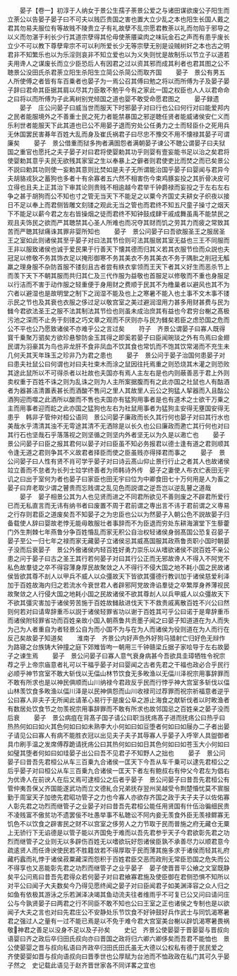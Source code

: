 <!-- { "loadSidebar": true } -->
　　晏子【卷一】初淳于人纳女于景公生孺子荼景公爱之与诸田谋欲废公子阳生而立荼公以告晏子晏子曰不可夫以贱匹贵国之害也置大立少乱之本也阳生长国人戴之君其勿易夫服位有等故贱不陵贵立子有礼故孽不乱宗愿君教荼以礼而勿陷于邪导之以义而勿湛于利长少行其道宗孽得其伦毋使荼餍粱肉之味玩金石之声而有患乎废长立少不可以教下尊孽卑宗不可以利所爱长少无等宗孽无别是设贼树奸之本也古之明君非不知繁乐也以为乐淫则哀非不知立爱也以为义失则忧是故制乐以节立子以道若夫用谗人之谋废长而立少臣恐后人有因君之过以资其邪而成其利者也君其图之公不聴景公没田氏杀君荼立阳生杀阳生立简公杀简公而取齐国
　　晏子　景公有男五人所使傅之者皆有车百乗者也晏子为一焉公召其傅曰勉之将以而所傅为子及晏子晏子辞曰君命其臣据其肩以尽其力臣敢不勉乎今有之家此一国之权臣也人人以君命命之曰将以而所傅为子此离树别党倾国之道也婴不敢受命愿君图之
　　晏子録遗
　　晏子　庄公问晏子曰威当世而服天下时邪晏子对曰行也公曰何行对曰能爱邦内之民者能服境外之不善重士民之死力者能禁暴国之邪逆聴任贤者能威诸侯安仁义而乐利世者能服天下此其道也已公不用晏子退而穷处公任勇力之士而轻臣仆之死用兵无休国罢民害朞年百姓大乱而身及崔氏祸君子曰尽忠不豫交不用不懐禄其晏子可谓廉矣
　　晏子　景公借重而狱多拘者满圄怨者满朝晏子谏公不聴公谓晏子曰夫狱国之重官也愿托之夫子晏子对曰君将使婴勅其功乎则婴有壹妄能书足以治之矣君将使婴勅其意乎夫民无欲残其家室之生以奉暴上之僻者则君使吏比而焚之而已矣景公不説曰勅其功则使一妄勅其意则比焚如是夫子无所谓能治国乎晏子曰婴闻与君异今夫胡貉戎狄之蓄狗也多者十有余寡者五六然不相害伤今束鸡豚妄投之其折骨决皮可立得也且夫上正其治下审其论则贵贱不相逾越今君举千钟爵禄而妄投之于左右左右争之甚于胡狗而公不知也寸之管无当天下不能足之以粟今齐国丈夫耕女子织夜以接日不足以奉上而君侧皆雕文刻镂之观此无当之管也而君终不知五尺童子操寸之烟天下不能足以薪今君之左右皆操烟之徒而君终不知钟鼓成肆干戚成舞虽禹不能禁民之观且夫饰民之欲而严其聴禁其心圣人所难也而况夺其财而饥之劳其力而疲之常致其苦而严聴其狱痛诛其罪非婴所知也
　　晏子　景公问晏子曰吾欲服圣王之服居圣王之室如此则诸侯其至乎晏子对曰法其节俭则可法其服居其室无益也三王不同服而王非以服致诸侯也诚于爱民果于行善天下懐其德而归其义若其衣服节俭而众説也夫冠足以修敬不务其饰衣足以掩形御寒不务其美衣不务其美衣不务于隅肶之削冠无觚羸之理身服不杂防首服不镂刻且古者尝有紩衣挛领而王天下者其义好生而恶杀节上而羡下天下不朝其服而共归其仁及三代作服为益敬也首服足以修敬而不重也身服足以行洁而不害于动作服之轻重便于身用财之费顺于民其不为橹巢者以避风也其不为穴者以避湿也是故明堂之制下之润湿不能及也上之寒暑不能入也土事不文木事不镂示民之节也及其衰也衣服之侈过足以敬宫室之美过避润湿用力甚多用财甚费与民为雠今君欲法圣王之服不法其制法其节俭也则虽未成治庶其有益也今君穷台榭之髙极污池之深而不止务于刻镂之巧文章之观而不厌则亦与民为雠矣若臣之虑恐国之危而公不平也公乃愿致诸侯不亦难乎公之言过矣
　　符子　齐景公谓晏子曰寡人既得寳千乗聚万驷矣方欲珍悬黎防金玉其得之即奚若晏子曰臣闻琬琰之外有鸟焉曰金翅民谓为羽豪其为鸟也非龙肝不食非凤血不饮其食也常饥而不饱其饮常渴而不充生未几何夭其天年珠玉之珍非乃为君之患也
　　晏子　景公问于晏子治国何患晏子对曰患夫社鼠公曰何谓也对曰夫社束木而涂之鼠因往托焉重之则恐烧其木灌之则恐败其途此鼠所以不可得杀者以社故也夫国亦有焉人主左右是也内则蔽善恶于君上外则卖权重于百姓不诛之则为乱诛之则为人主所案据腹而有之此亦国之社鼠也人有酤酒者为器甚洁清置表甚长而酒酸不售问之里人其故里人云公之狗猛人挈器而入且酤公酒狗迎而噬之此酒所以酸而不售也夫国亦有猛狗用事者是也有道术之士欲干万乗之主而用事者迎而龁之此亦国之猛狗也左右为社鼠用事者为猛狗主安得无壅国安得无患乎　韩非子管仲对桓公语同　景公问晏子廉政而长久其行何也晏子对曰其行水也美哉水乎清清其浊不无雩途其清不无洒除是以长久也公曰廉政而遬亡其行何也对曰其行石也坚哉石乎落落视之则坚循之则坚内外者坚无以为久是以遫亡也
　　晏子　景公问晏子曰臣之报其君何以晏子对曰臣虽不知必务报君以德士逢有道之君则顺其令逢无道之君则争其不义故君者择臣而使之臣虽贱亦得择君而事之
　　晏子　景公问晏子曰人性有贤不肖可学乎晏子对曰诗云髙山仰止景行行止之者其人也故诸侯竝立善而不怠者为长列士竝学终善者为师韩诗外传　晏子之妻使人布衣纻表田无宇讥之曰出于室何为者也晏子曰家臣也田无宇曰位为中卿食田七十万何用是人为畜之晏子曰弃老取少谓之瞽贵而忘贱谓之乱见色而説谓之逆吾岂以逆乱瞽之道哉
　　晏子　晏子相景公其为人也见贤而进之不同君所欲见不善则废之不辟君所爱行已而无私直言而无讳有纳书者曰废置不周于君前谓之専出言不讳于君前谓之义専易之行存则君臣之道废矣吾不知晏子之为忠臣也公以为然晏子入朝公色不説故晏子归备载使人辞曰婴故老悖无能毋敢服壮者事辞而不为臣退而穷处东耕海濵堂下生藜藿门外生荆棘七年燕鲁分争百姓惛乱而家无积公自治权轻诸侯身弱髙国公恐复召晏子晏子至公一归七年之禄而家无藏晏子立诸侯忌其威髙国服其政燕鲁贡职小国时朝晏子没而后衰晏子　景公外傲诸侯内轻百姓好勇力崇乐以从嗜欲诸侯不説百姓不亲公患之问于晏子曰古之圣王其行若何晏子对曰其行公正而无邪故谗人不得入不阿党不私色故羣徒之卒不得容薄身厚民故聚敛之人不得行不侵大国之地不耗小国之民故诸侯皆欲其尊不刦人以甲兵不威人以众彊故天下皆欲其彊德行教训加于诸侯慈爱利泽加于百姓故海内归之若流水今衰世君人者辟邪阿党故谗谄羣徒之卒繁厚身养薄视民故聚敛之人行侵大国之地耗小国之民故诸侯不欲其尊刦人以兵甲威人以众彊故天下不欲其彊灾害加于诸侯劳苦施于百姓故雠敌进伐天下不救贵戚离散百姓不兴公曰然则何若对曰请卑辞重币以説于诸侯轻罪省功以谢于百姓其可乎公曰诺于是卑辞重币而诸侯附轻罪省功而百姓亲故小国入朝燕鲁共贡墨子闻之曰晏子知道道在为人而失为己为人者重自为者轻景公自为而小国不为与在为人而诸侯为役则道在为人而行在反己矣故晏子知道矣
　　淮南子　齐景公内好声色外好狗马猎射亡归好色无辩作为路寝之台族铸大钟撞之庭下郊雉皆呴一朝用三千钟赣梁丘据子家哙导于左右故晏子之谏生焉
　　晏子　景公问晏子曰寡人意气衰身病甚今吾欲具圭璋牺牲令祝宗荐之乎上帝宗庙意者礼可以干福乎晏子对曰婴闻之古者先君之干福也政必合乎民行必顺乎神节宫室不敢大斩伐以无偪山林节饮食无多畋渔以无偪川泽祝宗用事辞罪而不敢有所求也是以神民俱顺而山川纳禄今君政反乎民而行悖乎神大宫室多斩伐以偪山林羡饮食多畋渔以偪川泽是以民神俱怨而山川收禄司过荐罪而祝宗祈福意者逆乎公曰寡人非夫子无所闻此请革心易行于是废公阜之游止海食之献斩伐者以时畋渔者有数居处饮食节之勿羡祝宗用事辞罪而不敢有所求也故邻国忌之百姓亲之晏子没而后衰
　　晏子　景公病疽在背髙子国子请公曰职当抚疡髙子进而抚疡公曰热乎曰热热何如曰如火其色何如曰如未熟李大小何如曰如豆堕者何如曰如屦办二子者出晏子请见公曰寡人有病不能胜衣冠以出见夫子夫子其辱寡人乎晏子入呼宰人具盥御者具巾刷手温之发席傅荐跪请抚疡公曰其热何如曰如日其色何如曰如苍玉大小何如曰如璧其堕者何如曰如珪晏子出公曰吾不见君子不知野人之拙也
　　晏子　景公问晏子曰昔吾先君桓公从车三百乗九合诸侯一匡天下今吾从车千乗可以逮先君桓公之后乎晏子对曰桓公从车三百乗九合诸侯一匡天下者左有鲍叔右有仲父今君左为倡右为优谗人在前谀人在后又焉可逮桓公之后者乎晏子　景公问晏子曰昔吾先君桓公有管仲夷吾保乂齐国能遂武功而立文德糺合兄弟抚存翌州吴越受令荆楚惛忧莫不賔服勤于周室天子加徳先君昭功管子之力也今寡人亦欲存齐国之政于夫子夫子以佐佑寡人彰先君之功烈而继管子之业晏子对曰昔吾先君桓公能任用贤国有什伍治徧细民贵不凌贱富不傲贫功不遗罢佞不吐愚举事不私聴讼不阿内妾无羡食外臣无羡禄鳏寡无饥色不以饮食之辟害民之财不以宫室之侈劳人之力节取于民而普施之府无藏仓无粟上无骄行下无谄德是以管子能以齐国免于难而以吾先君参乎天子今君欲彰先君之功烈而继管子之业则无以多辟伤百姓无以嗜欲玩好怨诸侯臣孰不承善尽力以顺君意今疏逺贤人而任谗谀使民若不胜籍敛若不得厚取于民而薄其施多求于诸侯而轻其礼府藏朽蠧而礼悖于诸侯菽粟藏深而怨积于百姓君臣交恶而政刑无常臣恐国之危失而公不得享也又恶能彰先君之功烈而继管子之业乎晏子　晏子使晋晋平公飨之文室既静矣平公问焉曰昔吾先君得众若何晏子对曰君飨寡君施及使臣御在君侧恐惧不知所以对平公曰闻子大夫数矣今乃得见愿终闻之晏子对曰臣闻君子如美渊泽容之众人归之如鱼有依极其游泳之乐若渊泽决竭其鱼动流夫往者维雨乎不可复已公又问曰请问庄公与今孰贤晏子曰两君之行不同臣不敢不知也公曰王室之正也诸侯之专制也是以欲闻子大夫之言也对曰先君庄公不安静处乐节饮食不好钟鼓好兵作武士与同饥渴寒暑君之强过人之量有一过不能已焉是以不免于难今君大宫室美台榭以辟饥渴寒暑畏祸敬神君之善足以没身不足以及子孙矣
　　史记　齐景公使晏婴于晋晏婴与晋叔向语婴曰齐之政后卒归田氏叔向亦曰晋国之政将归六卿六卿侈矣而吾君不能恤也　景公使晏婴之晋与叔向私语曰齐政卒归田氏田氏虽无大德以公权私有德于民民爱之　齐使晏婴如晋与叔向语叔向曰晋季世也公厚赋为台池而不恤政政在私门其可久乎晏子然之　史记载此语见于赵齐晋世家各不同详畧之宜也
